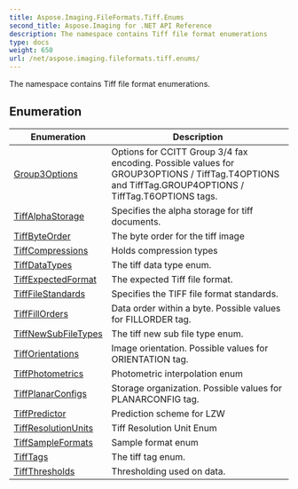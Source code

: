 ```yaml
---
title: Aspose.Imaging.FileFormats.Tiff.Enums
second_title: Aspose.Imaging for .NET API Reference
description: The namespace contains Tiff file format enumerations
type: docs
weight: 650
url: /net/aspose.imaging.fileformats.tiff.enums/
---
```

The namespace contains Tiff file format enumerations.

## Enumeration

| Enumeration | Description |
| --- | --- |
| [Group3Options](./group3options/) | Options for CCITT Group 3/4 fax encoding. Possible values for GROUP3OPTIONS / TiffTag.T4OPTIONS and TiffTag.GROUP4OPTIONS / TiffTag.T6OPTIONS tags. |
| [TiffAlphaStorage](./tiffalphastorage/) | Specifies the alpha storage for tiff documents. |
| [TiffByteOrder](./tiffbyteorder/) | The byte order for the tiff image |
| [TiffCompressions](./tiffcompressions/) | Holds compression types |
| [TiffDataTypes](./tiffdatatypes/) | The tiff data type enum. |
| [TiffExpectedFormat](./tiffexpectedformat/) | The expected Tiff file format. |
| [TiffFileStandards](./tifffilestandards/) | Specifies the TIFF file format standards. |
| [TiffFillOrders](./tifffillorders/) | Data order within a byte. Possible values for FILLORDER tag. |
| [TiffNewSubFileTypes](./tiffnewsubfiletypes/) | The tiff new sub file type enum. |
| [TiffOrientations](./tifforientations/) | Image orientation. Possible values for ORIENTATION tag. |
| [TiffPhotometrics](./tiffphotometrics/) | Photometric interpolation enum |
| [TiffPlanarConfigs](./tiffplanarconfigs/) | Storage organization. Possible values for PLANARCONFIG tag. |
| [TiffPredictor](./tiffpredictor/) | Prediction scheme for LZW |
| [TiffResolutionUnits](./tiffresolutionunits/) | Tiff Resolution Unit Enum |
| [TiffSampleFormats](./tiffsampleformats/) | Sample format enum |
| [TiffTags](./tifftags/) | The tiff tag enum. |
| [TiffThresholds](./tiffthresholds/) | Thresholding used on data. |


